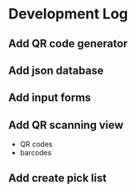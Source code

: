 # Development Log

## Add QR code generator

## Add json database

## Add input forms

## Add QR scanning view
 * QR codes
 * barcodes

## Add create pick list
